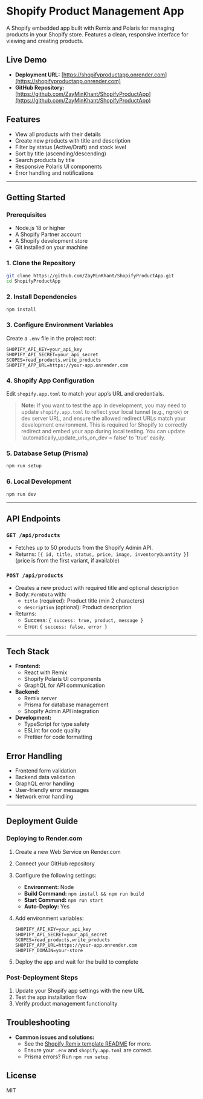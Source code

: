 # Shopify Product Management App

A Shopify embedded app built with Remix and Polaris for managing products in your Shopify store. Features a clean, responsive interface for viewing and creating products.

## Live Demo
- **Deployment URL:** [https://shopifyproductapp.onrender.com](https://shopifyproductapp.onrender.com)
- **GitHub Repository:** [https://github.com/ZayMinKhant/ShopifyProductApp](https://github.com/ZayMinKhant/ShopifyProductApp)

## Features
- View all products with their details
- Create new products with title and description
- Filter by status (Active/Draft) and stock level
- Sort by title (ascending/descending)
- Search products by title
- Responsive Polaris UI components
- Error handling and notifications

---

## Getting Started

### Prerequisites
- Node.js 18 or higher
- A Shopify Partner account
- A Shopify development store
- Git installed on your machine

### 1. Clone the Repository
```bash
git clone https://github.com/ZayMinKhant/ShopifyProductApp.git
cd ShopifyProductApp
```

### 2. Install Dependencies
```bash
npm install
```

### 3. Configure Environment Variables
Create a `.env` file in the project root:
```env
SHOPIFY_API_KEY=your_api_key
SHOPIFY_API_SECRET=your_api_secret
SCOPES=read_products,write_products
SHOPIFY_APP_URL=https://your-app.onrender.com
```

### 4. Shopify App Configuration
Edit `shopify.app.toml` to match your app’s URL and credentials.

> **Note:** If you want to test the app in development, you may need to update `shopify.app.toml` to reflect your local tunnel (e.g., ngrok) or dev server URL, and ensure the allowed redirect URLs match your development environment. This is required for Shopify to correctly redirect and embed your app during local testing. You can update 'automatically_update_urls_on_dev = false' to 'true' easily.

### 5. Database Setup (Prisma)
```bash
npm run setup
```

### 6. Local Development
```bash
npm run dev
```

---

## API Endpoints

### `GET /api/products`
- Fetches up to 50 products from the Shopify Admin API.
- Returns: `[{ id, title, status, price, image, inventoryQuantity }]` (price is from the first variant, if available)

### `POST /api/products`
- Creates a new product with required title and optional description
- Body: `FormData` with:
  - `title` (required): Product title (min 2 characters)
  - `description` (optional): Product description
- Returns: 
  - Success: `{ success: true, product, message }`
  - Error: `{ success: false, error }`

---

## Tech Stack
- **Frontend:**
  - React with Remix
  - Shopify Polaris UI components
  - GraphQL for API communication
- **Backend:**
  - Remix server
  - Prisma for database management
  - Shopify Admin API integration
- **Development:**
  - TypeScript for type safety
  - ESLint for code quality
  - Prettier for code formatting

## Error Handling
- Frontend form validation
- Backend data validation
- GraphQL error handling
- User-friendly error messages
- Network error handling

---

## Deployment Guide

### Deploying to Render.com

1. Create a new Web Service on Render.com
2. Connect your GitHub repository
3. Configure the following settings:
   - **Environment:** Node
   - **Build Command:** `npm install && npm run build`
   - **Start Command:** `npm run start`
   - **Auto-Deploy:** Yes

4. Add environment variables:
   ```
   SHOPIFY_API_KEY=your_api_key
   SHOPIFY_API_SECRET=your_api_secret
   SCOPES=read_products,write_products
   SHOPIFY_APP_URL=https://your-app.onrender.com
   SHOPIFY_DOMAIN=your-store
   ```

5. Deploy the app and wait for the build to complete

### Post-Deployment Steps

1. Update your Shopify app settings with the new URL
2. Test the app installation flow
3. Verify product management functionality


## Troubleshooting
- **Common issues and solutions:**
  - See the [Shopify Remix template README](https://github.com/Shopify/shopify-app-template-remix) for more.
  - Ensure your `.env` and `shopify.app.toml` are correct.
  - Prisma errors? Run `npm run setup`.

## License
MIT
